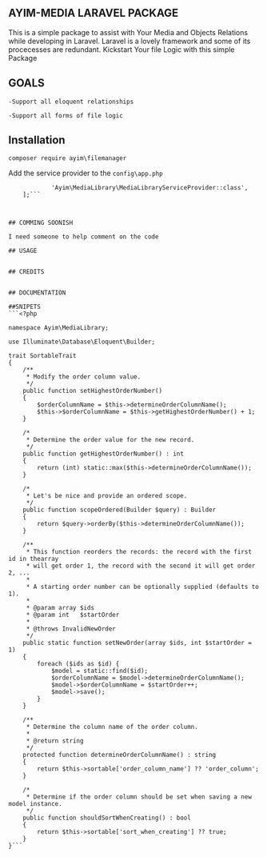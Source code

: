 ## AYIM-MEDIA LARAVEL PACKAGE
This is a simple package to assist with Your Media and Objects Relations while developing in Laravel. Laravel is a lovely framework and some of its procecesses are redundant. Kickstart Your file Logic with this simple Package

## GOALS
 `-Support all eloquent relationships`

 `-Support all forms of file logic`
 
## Installation
`composer require ayim\filemanager`

Add the service provider to the `config\app.php`

``` providers => [
            'Ayim\MediaLibrary\MediaLibraryServiceProvider::class',
    ];```

    

## COMMING SOONISH 
 
I need someone to help comment on the code 

## USAGE


## CREDITS


## DOCUMENTATION

##SNIPETS
```<?php

namespace Ayim\MediaLibrary;

use Illuminate\Database\Eloquent\Builder;

trait SortableTrait
{
    /**
     * Modify the order column value.
     */
    public function setHighestOrderNumber()
    {
        $orderColumnName = $this->determineOrderColumnName();
        $this->$orderColumnName = $this->getHighestOrderNumber() + 1;
    }

    /*
     * Determine the order value for the new record.
     */
    public function getHighestOrderNumber() : int
    {
        return (int) static::max($this->determineOrderColumnName());
    }

    /*
     * Let's be nice and provide an ordered scope.
     */
    public function scopeOrdered(Builder $query) : Builder
    {
        return $query->orderBy($this->determineOrderColumnName());
    }

    /**
     * This function reorders the records: the record with the first id in thearray
     * will get order 1, the record with the second it will get order 2, ...
     *
     * A starting order number can be optionally supplied (defaults to 1).
     *
     * @param array $ids
     * @param int   $startOrder
     *
     * @throws InvalidNewOrder
     */
    public static function setNewOrder(array $ids, int $startOrder = 1)
    {
        foreach ($ids as $id) {
            $model = static::find($id);
            $orderColumnName = $model->determineOrderColumnName();
            $model->$orderColumnName = $startOrder++;
            $model->save();
        }
    }

    /**
     * Determine the column name of the order column.
     *
     * @return string
     */
    protected function determineOrderColumnName() : string
    {
        return $this->sortable['order_column_name'] ?? 'order_column';
    }

    /*
     * Determine if the order column should be set when saving a new model instance.
     */
    public function shouldSortWhenCreating() : bool
    {
        return $this->sortable['sort_when_creating'] ?? true;
    }
}```